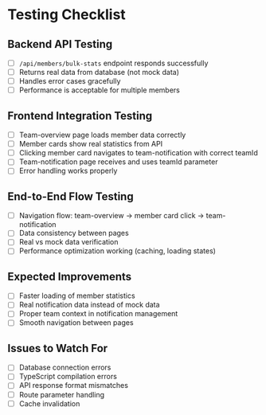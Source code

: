 # Testing Checklist

## Backend API Testing
- [ ] `/api/members/bulk-stats` endpoint responds successfully
- [ ] Returns real data from database (not mock data)
- [ ] Handles error cases gracefully
- [ ] Performance is acceptable for multiple members

## Frontend Integration Testing
- [ ] Team-overview page loads member data correctly
- [ ] Member cards show real statistics from API
- [ ] Clicking member card navigates to team-notification with correct teamId
- [ ] Team-notification page receives and uses teamId parameter
- [ ] Error handling works properly

## End-to-End Flow Testing
- [ ] Navigation flow: team-overview → member card click → team-notification
- [ ] Data consistency between pages
- [ ] Real vs mock data verification
- [ ] Performance optimization working (caching, loading states)

## Expected Improvements
- [ ] Faster loading of member statistics
- [ ] Real notification data instead of mock data
- [ ] Proper team context in notification management
- [ ] Smooth navigation between pages

## Issues to Watch For
- [ ] Database connection errors
- [ ] TypeScript compilation errors
- [ ] API response format mismatches
- [ ] Route parameter handling
- [ ] Cache invalidation
